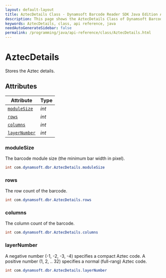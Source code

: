 ```yaml
---
layout: default-layout
title: AztecDetails Class - Dynamsoft Barcode Reader SDK Java Edition API Reference
description: This page shows the AztecDetails Class of Dynamsoft Barcode Reader SDK Java Edition API Reference.
keywords: AztecDetails, class, api reference, java
needAutoGenerateSidebar: false
permalink: /programming/java/api-reference/class/AztecDetails.html
---
```



# AztecDetails
Stores the Aztec details.
  

## Attributes
  
| Attribute | Type |
|---------- | ----------- | 
| [`moduleSize`](#modulesize) | *int* |
| [`rows`](#rows) | *int* | 
| [`columns`](#columns) | *int* |
| [`layerNumber`](#layernumber) | *int* |
  
  
### moduleSize
The barcode module size (the minimum bar width in pixel).
```java
int com.dynamsoft.dbr.AztecDetails.moduleSize
```  
   
### rows
The row count of the barcode.
```java
int com.dynamsoft.dbr.AztecDetails.rows
```  

### columns
The column count of the barcode.
```java
int com.dynamsoft.dbr.AztecDetails.columns
```  

### layerNumber
A negative number (-1, -2, -3, -4) specifies a compact Aztec code. A positive number (1, 2, .. 32) specifies a normal (full-rang) Aztec code.  
```java
int com.dynamsoft.dbr.AztecDetails.layerNumber
```  
